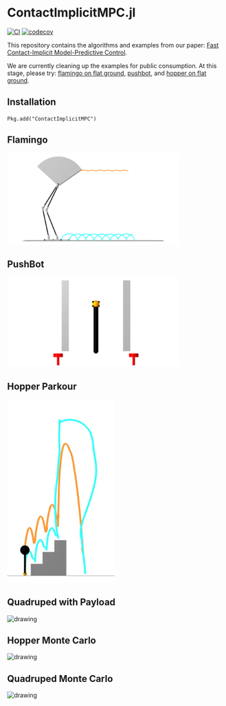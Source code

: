 # ContactImplicitMPC.jl
[![CI](https://github.com/thowell/ContactImplicitMPC.jl/actions/workflows/CI.yml/badge.svg)](https://github.com/thowell/ContactImplicitMPC.jl/actions/workflows/CI.yml)
[![codecov](https://codecov.io/gh/thowell/ContactImplicitMPC.jl/branch/main/graph/badge.svg?token=3J4VOJ0VCH)](https://codecov.io/gh/thowell/ContactImplicitMPC.jl)

This repository contains the algorithms and examples from our paper: [Fast Contact-Implicit Model-Predictive Control](https://arxiv.org/abs/2107.05616).

We are currently cleaning up the examples for public consumption. At this stage, please try: [flamingo on flat ground](examples/flamingo_flat.jl), [pushbot](examples/pushbot.jl), and [hopper on flat ground](examples/hopper_flat.jl).

## Installation
```
Pkg.add("ContactImplicitMPC")
```

## Flamingo
<img src="examples/animations/flamingo.gif" alt="drawing" width="400"/>

## PushBot
<img src="examples/animations/pushbot.gif" alt="drawing" width="400"/>

## Hopper Parkour
<img src="examples/animations/hopper_parkour.gif" alt="drawing" width="250"/>

## Quadruped with Payload
<img src="examples/animations/quadruped_payload.gif" alt="drawing" width="400"/>

## Hopper Monte Carlo
<img src="examples/animations/hopper_monte_carlo.gif" alt="drawing" width="400"/>

## Quadruped Monte Carlo
<img src="examples/animations/quadruped_monte_carlo.gif" alt="drawing" width="400"/>
